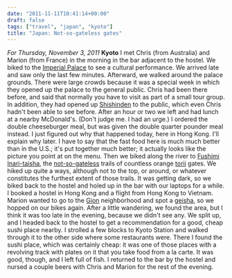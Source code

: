 ```yaml
---
date: "2011-11-11T10:41:14+00:00"
draft: false
tags: ["travel", "japan", "kyoto"]
title: "Japan: Not-so-gateless gates"
---
```

*For Thursday, November 3, 2011* **Kyoto** I met Chris (from Australia) and Marion (from France) in the morning in the bar adjacent to the hostel. We biked to the [Imperial Palace](http://www.google.com/search?client=safari&rls;=en&q;=kyoto+imperial+palace&oe;=UTF-8&um;=1&ie;=UTF-8&hl;=en&tbm;=isch&source;=og&sa;=N&tab;=wi&biw;=1366&bih;=690&sei;=nva8Tu7VO-2YiAevraGQBQ) to see a cultural performance. We arrived late and saw only the last few minutes. Afterward, we walked around the palace grounds. There were large crowds because it was a special week in which they opened up the palace to the general public. Chris had been there before, and said that normally you have to visit as part of a small tour group. In addition, they had opened up [Shishinden](http://www.google.com/search?client=safari&rls;=en&q;=Shishinden&oe;=UTF-8&um;=1&ie;=UTF-8&hl;=en&tbm;=isch&source;=og&sa;=N&tab;=wi&biw;=1366&bih;=690&sei;=LPe8Tp2IIuOsiAeOmJ34BA) to the public, which even Chris hadn't been able to see before. After an hour or two we left and had lunch at a nearby McDonald's. (Don't judge me. I had an urge.) I ordered the double cheeseburger meal, but was given the double quarter pounder meal instead. I just figured out why that happened today, here in Hong Kong. I'll explain why later. I have to say that the fast food here is much much better than in the U.S.; it's put together much better; it actually looks like the picture you point at on the menu. Then we biked along the river to [Fushimi Inari-taisha](http://www.google.com/search?hl=en&client;=safari&rls;=en&q;=fushimi+inari&gs;_sm=e&gs;_upl=5543l10002l0l11220l17l10l0l0l0l0l0l0ll0l0&bav;=on.2,or.r_gc.r_pw.,cf.osb&biw;=1366&bih;=690&um;=1&ie;=UTF-8&tbm;=isch&source;=og&sa;=N&tab;=wi), the [not-so-gateless](http://www.google.com/url?sa=t&rct;=j&q;=gateless%20gate&source;=web&cd;=3&ved;=0CC4QFjAC&url;=http%3A%2F%2Fen.wikipedia.org%2Fwiki%2FThe_Gateless_Gate&ei;=RPm8TqvxIPGUiAfcuuieBQ&usg;=AFQjCNF7paEhS-McR7I3vO6sc2w3QlHD-g&sig2;=J2Conh0abAZ4PVTor6Xcjg) trails of countless orange [torii](http://www.google.com/search?client=safari&rls;=en&q;=torii&oe;=UTF-8&um;=1&ie;=UTF-8&hl;=en&tbm;=isch&source;=og&sa;=N&tab;=wi&biw;=1366&bih;=690&sei;=dvm8TvTdBI6ciAe4_I2MBQ) gates. We hiked up quite a ways, although not to the top, or around, or whatever constitutes the furthest extent of those trails. It was getting dark, so we biked back to the hostel and holed up in the bar with our laptops for a while. I booked a hostel in Hong Kong and a flight from Hong Kong to Vietnam. Marion wanted to go to the [Gion](http://www.google.com/search?client=safari&rls;=en&q;=gion&oe;=UTF-8&um;=1&ie;=UTF-8&hl;=en&tbm;=isch&source;=og&sa;=N&tab;=wi&biw;=1366&bih;=690&sei;=UPq8TtKlI-mfiAeY3sjzBA) neighborhood and spot a [geisha](http://www.google.com/search?client=safari&rls;=en&q;=geisha&oe;=UTF-8&um;=1&ie;=UTF-8&hl;=en&tbm;=isch&source;=og&sa;=N&tab;=wi&biw;=1366&bih;=690&sei;=gPq8TtaiOa2aiQf2y-GBBQ), so we hopped on our bikes again. After a little wandering, we found the area, but I think it was too late in the evening, because we didn't see any. We split up, and I headed back to the hostel to get a recommendation for a good, cheap sushi place nearby. I strolled a few blocks to Kyoto Station and walked through it to the other side where some restaurants were. There I found the sushi place, which was certainly cheap: it was one of those places with a revolving track with plates on it that you take food from a la carte. It was good, though, and I left full of fish. I returned to the bar by the hostel and nursed a couple beers with Chris and Marion for the rest of the evening.
